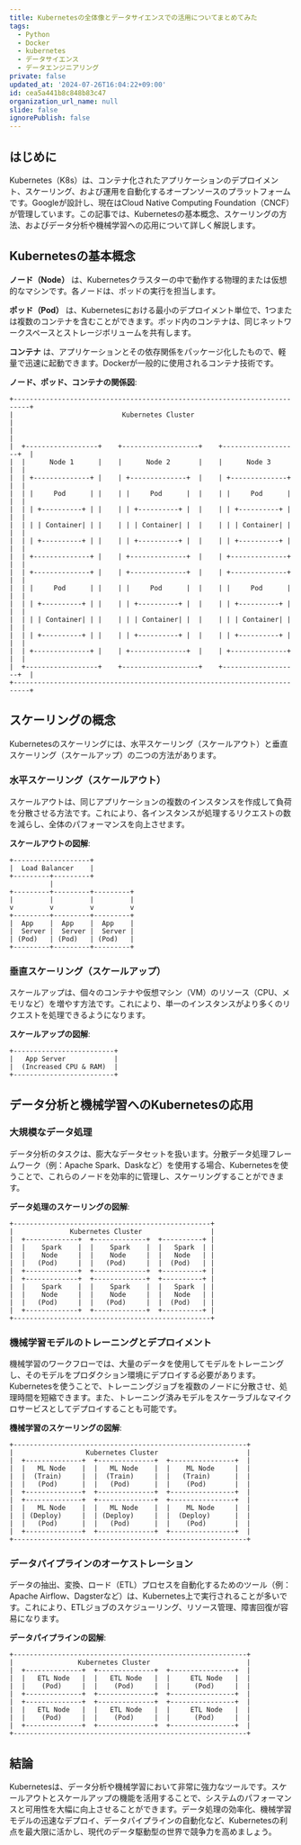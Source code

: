 ```yaml
---
title: Kubernetesの全体像とデータサイエンスでの活用についてまとめてみた
tags:
  - Python
  - Docker
  - kubernetes
  - データサイエンス
  - データエンジニアリング
private: false
updated_at: '2024-07-26T16:04:22+09:00'
id: cea5a441b8c848b83c47
organization_url_name: null
slide: false
ignorePublish: false
---
```

## はじめに

Kubernetes（K8s）は、コンテナ化されたアプリケーションのデプロイメント、スケーリング、および運用を自動化するオープンソースのプラットフォームです。Googleが設計し、現在はCloud Native Computing Foundation（CNCF）が管理しています。この記事では、Kubernetesの基本概念、スケーリングの方法、およびデータ分析や機械学習への応用について詳しく解説します。

## Kubernetesの基本概念

**ノード（Node）**
は、Kubernetesクラスターの中で動作する物理的または仮想的なマシンです。各ノードは、ポッドの実行を担当します。

**ポッド（Pod）** 
は、Kubernetesにおける最小のデプロイメント単位で、1つまたは複数のコンテナを含むことができます。ポッド内のコンテナは、同じネットワークスペースとストレージボリュームを共有します。

**コンテナ** 
は、アプリケーションとその依存関係をパッケージ化したもので、軽量で迅速に起動できます。Dockerが一般的に使用されるコンテナ技術です。

**ノード、ポッド、コンテナの関係図**:

```
+--------------------------------------------------------------------------+
|                           Kubernetes Cluster                             |
|                                                                          |
|  +------------------+    +-------------------+    +-------------------+  |
|  |      Node 1      |    |      Node 2       |    |      Node 3       |  |
|  | +--------------+ |    | +--------------+  |    | +--------------+  |  |
|  | |     Pod      | |    | |     Pod      |  |    | |     Pod      |  |  |
|  | | +----------+ | |    | | +----------+ |  |    | | +----------+ |  |  |
|  | | | Container| | |    | | | Container| |  |    | | | Container| |  |  |
|  | | +----------+ | |    | | +----------+ |  |    | | +----------+ |  |  |
|  | +--------------+ |    | +--------------+  |    | +--------------+  |  |
|  | +--------------+ |    | +--------------+  |    | +--------------+  |  |
|  | |     Pod      | |    | |     Pod      |  |    | |     Pod      |  |  |
|  | | +----------+ | |    | | +----------+ |  |    | | +----------+ |  |  |
|  | | | Container| | |    | | | Container| |  |    | | | Container| |  |  |
|  | | +----------+ | |    | | +----------+ |  |    | | +----------+ |  |  |
|  | +--------------+ |    | +--------------+  |    | +--------------+  |  |
|  +------------------+    +-------------------+    +-------------------+  |
+--------------------------------------------------------------------------+

```
## スケーリングの概念

Kubernetesのスケーリングには、水平スケーリング（スケールアウト）と垂直スケーリング（スケールアップ）の二つの方法があります。

### 水平スケーリング（スケールアウト）

スケールアウトは、同じアプリケーションの複数のインスタンスを作成して負荷を分散させる方法です。これにより、各インスタンスが処理するリクエストの数を減らし、全体のパフォーマンスを向上させます。

**スケールアウトの図解**:

```
+-------------------+
|  Load Balancer    |
+---------+---------+
          |
+---------+---------+---------+
|         |         |         |
v         v         v         v
+---------+---------+---------+
|  App    |  App    |  App    |
|  Server |  Server |  Server |
| (Pod)   | (Pod)   | (Pod)   |
+---------+---------+---------+
```

### 垂直スケーリング（スケールアップ）

スケールアップは、個々のコンテナや仮想マシン（VM）のリソース（CPU、メモリなど）を増やす方法です。これにより、単一のインスタンスがより多くのリクエストを処理できるようになります。

**スケールアップの図解**:

```
+-------------------------+
|   App Server            |
|  (Increased CPU & RAM)  |
+-------------------------+
```

## データ分析と機械学習へのKubernetesの応用

### 大規模なデータ処理

データ分析のタスクは、膨大なデータセットを扱います。分散データ処理フレームワーク（例：Apache Spark、Daskなど）を使用する場合、Kubernetesを使うことで、これらのノードを効率的に管理し、スケーリングすることができます。

**データ処理のスケーリングの図解**:

```
+-------------------------------------------------+
|              Kubernetes Cluster                 |
|  +-------------+  +-------------+  +----------+ |
|  |    Spark    |  |    Spark    |  |   Spark  | |
|  |    Node     |  |    Node     |  |   Node   | |
|  |   (Pod)     |  |   (Pod)     |  |  (Pod)   | |
|  +-------------+  +-------------+  +----------+ |
|  +-------------+  +-------------+  +----------+ |
|  |    Spark    |  |    Spark    |  |   Spark  | |
|  |    Node     |  |    Node     |  |   Node   | |
|  |   (Pod)     |  |   (Pod)     |  |  (Pod)   | |
|  +-------------+  +-------------+  +----------+ |
+-------------------------------------------------+
```

### 機械学習モデルのトレーニングとデプロイメント

機械学習のワークフローでは、大量のデータを使用してモデルをトレーニングし、そのモデルをプロダクション環境にデプロイする必要があります。Kubernetesを使うことで、トレーニングジョブを複数のノードに分散させ、処理時間を短縮できます。また、トレーニング済みモデルをスケーラブルなマイクロサービスとしてデプロイすることも可能です。

**機械学習のスケーリングの図解**:

```
+----------------------------------------------------------+
|                  Kubernetes Cluster                      |
|  +--------------+  +--------------+  +----------------+  |
|  |   ML Node    |  |   ML Node    |  |    ML Node     |  |
|  |  (Train)     |  |  (Train)     |  |   (Train)      |  |
|  |   (Pod)      |  |   (Pod)      |  |    (Pod)       |  |
|  +--------------+  +--------------+  +----------------+  |
|  +--------------+  +--------------+  +----------------+  |
|  |   ML Node    |  |   ML Node    |  |    ML Node     |  |
|  | (Deploy)     |  | (Deploy)     |  |  (Deploy)      |  |
|  |   (Pod)      |  |   (Pod)      |  |    (Pod)       |  |
|  +--------------+  +--------------+  +----------------+  |
+----------------------------------------------------------+
```

### データパイプラインのオーケストレーション

データの抽出、変換、ロード（ETL）プロセスを自動化するためのツール（例：Apache Airflow、Dagsterなど）は、Kubernetes上で実行されることが多いです。これにより、ETLジョブのスケジューリング、リソース管理、障害回復が容易になります。

**データパイプラインの図解**:

```
+----------------------------------------------------------+
|                Kubernetes Cluster                        |
|  +--------------+  +--------------+  +----------------+  |
|  |   ETL Node   |  |   ETL Node   |  |     ETL Node   |  |
|  |    (Pod)     |  |    (Pod)     |  |      (Pod)     |  |
|  +--------------+  +--------------+  +----------------+  |
|  +--------------+  +--------------+  +----------------+  |
|  |   ETL Node   |  |   ETL Node   |  |     ETL Node   |  |
|  |    (Pod)     |  |    (Pod)     |  |      (Pod)     |  |
|  +--------------+  +--------------+  +----------------+  |
+----------------------------------------------------------+
```

## 結論

Kubernetesは、データ分析や機械学習において非常に強力なツールです。スケールアウトとスケールアップの機能を活用することで、システムのパフォーマンスと可用性を大幅に向上させることができます。データ処理の効率化、機械学習モデルの迅速なデプロイ、データパイプラインの自動化など、Kubernetesの利点を最大限に活かし、現代のデータ駆動型の世界で競争力を高めましょう。
